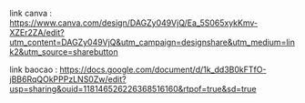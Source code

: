 link canva : https://www.canva.com/design/DAGZy049VjQ/Ea_5S065xykKmv-XZEr2ZA/edit?utm_content=DAGZy049VjQ&utm_campaign=designshare&utm_medium=link2&utm_source=sharebutton

link baocao : https://docs.google.com/document/d/1k_dd3B0kFTfO-jBB6RqQOkPPPzLNS0Zw/edit?usp=sharing&ouid=118146526226368516160&rtpof=true&sd=true
